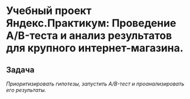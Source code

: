 # Учебный проект Яндекс.Практикум: Проведение A/B-теста и анализ результатов для крупного интернет-магазина.

## Задача

*Приоритизировать гипотезы, запустить A/B-тест и проанализировать его результаты.*
